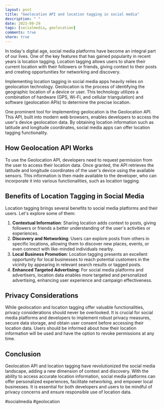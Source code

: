 ```yaml
---
layout: post
title: "Geolocation API and location tagging in social media"
description: " "
date: 2023-09-29
tags: [socialmedia, geolocation]
comments: true
share: true
---
```


In today's digital age, social media platforms have become an integral part of our lives. One of the key features that has gained popularity in recent years is location tagging. Location tagging allows users to share their current location with their followers or friends, giving context to their posts and creating opportunities for networking and discovery.

Implementing location tagging in social media apps heavily relies on geolocation technology. Geolocation is the process of identifying the geographic location of a device or user. This technology utilizes a combination of hardware (GPS, Wi-Fi, and cellular triangulation) and software (geolocation APIs) to determine the precise location.

One prominent tool for implementing geolocation is the Geolocation API. This API, built into modern web browsers, enables developers to access the user's device geolocation data. By obtaining location information such as latitude and longitude coordinates, social media apps can offer location tagging functionality.

## How Geolocation API Works

To use the Geolocation API, developers need to request permission from the user to access their location data. Once granted, the API retrieves the latitude and longitude coordinates of the user's device using the available sensors. This information is then made available to the developer, who can incorporate it into various functionalities, such as location tagging.

## Benefits of Location Tagging in Social Media

Location tagging brings several benefits to social media platforms and their users. Let's explore some of them:

1. **Contextual Information**: Sharing location adds context to posts, giving followers or friends a better understanding of the user's activities or experiences.
2. **Discovery and Networking**: Users can explore posts from others in specific locations, allowing them to discover new places, events, or even connect with like-minded individuals nearby.
3. **Local Business Promotion**: Location tagging presents an excellent opportunity for local businesses to reach potential customers in the vicinity by appearing in relevant search results or tagged posts.
4. **Enhanced Targeted Advertising**: For social media platforms and advertisers, location data enables more targeted and personalized advertising, enhancing user experience and campaign effectiveness.

## Privacy Considerations

While geolocation and location tagging offer valuable functionalities, privacy considerations should never be overlooked. It is crucial for social media platforms and developers to implement robust privacy measures, secure data storage, and obtain user consent before accessing their location data. Users should be informed about how their location information will be used and have the option to revoke permissions at any time.

## Conclusion

Geolocation API and location tagging have revolutionized the social media landscape, adding a new dimension of context and discovery. With the ability to access accurate location information, social media platforms can offer personalized experiences, facilitate networking, and empower local businesses. It is essential for both developers and users to be mindful of privacy concerns and ensure responsible use of location data.

#socialmedia #geolocation